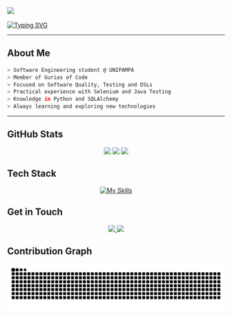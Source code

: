 <img src="https://capsule-render.vercel.app/api?type=waving&height=120&color=3CB371&fontAlign=10&reversal=true"/>

[![Typing SVG](https://readme-typing-svg.herokuapp.com?font=Fira+Code&pause=1000&color=3CB371&width=500&lines=Hi,+I+am+Ana)](https://git.io/typing-svg) 

---
## About Me  

```bash
> Software Engineering student @ UNIPAMPA
> Member of Gurias of Code
> Focused on Software Quality, Testing and DSLs
> Practical experience with Selenium and Java Testing
> Knowledge in Python and SQLAlchemy
> Always learning and exploring new technologies
```
---


## GitHub Stats

<div align="center">
  <img height="130em" src="https://github-readme-stats.vercel.app/api?username=apoltronieri&show_icons=true&bg_color=000000&title_color=3CB371&text_color=FFFFFF&icon_color=3CB371&border_color=4682B4&hide_border=false"/>
  <img height="130em" src="https://streak-stats.demolab.com?user=apoltronieri&background=000000&ring=3CB371&fire=3CB371&currStreakLabel=4682B4&sideNums=FFFFFF&currStreakNum=3CB371&sideLabels=3CB371&dates=8B8B8B&hide_border=false"/>
  <img height="130em" src="https://github-readme-stats.vercel.app/api/top-langs/?username=apoltronieri&layout=compact&bg_color=000000&title_color=3CB371&text_color=FFFFFF&icon_color=3CB371&border_color=4682B4&hide_border=false"/>
</div>

## Tech Stack  

<div align="center">
  
[![My Skills](https://skillicons.dev/icons?i=java,spring,python,selenium,mysql,postgres,docker,git,github,sqlite)](https://skillicons.dev)

</div>

## Get in Touch  

<div align="center">

  <a href="mailto:poltronierianacarolina@gmail.com">
    <img src="https://img.shields.io/badge/Outlook-3CB371?style=for-the-badge&logo=microsoft-outlook&logoColor=white" />
  </a>
  
  <a href="https://www.linkedin.com/in/ana-carolina-poltronieri-rodrigues-033243360">
    <img src="https://img.shields.io/badge/LinkedIn-4682B4?style=for-the-badge&logo=linkedin&logoColor=white" />
  </a>

</div>

##  Contribution Graph  

<picture align="center">
  <source media="(prefers-color-scheme: dark)" srcset="https://raw.githubusercontent.com/apoltronieri/apoltronieri/output/github-contribution-grid-snake-dark.svg">
  <source media="(prefers-color-scheme: light)" srcset="https://raw.githubusercontent.com/apoltronieri/apoltronieri/output/github-contribution-grid-snake.svg">
  <img align="center" alt="github contribution grid snake animation" src="https://raw.githubusercontent.com/apoltronieri/apoltronieri/output/github-contribution-grid-snake.svg">
</picture>
